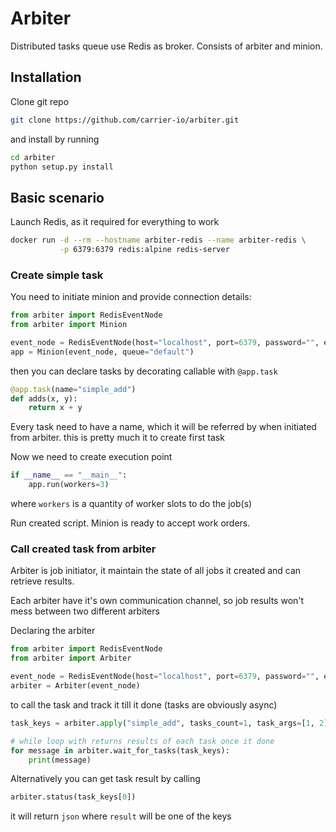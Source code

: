 # Arbiter
Distributed tasks queue use Redis as broker. Consists of arbiter and minion.

## Installation

Clone git repo
```bash
git clone https://github.com/carrier-io/arbiter.git
```
and install by running
```bash
cd arbiter
python setup.py install
```

## Basic scenario

Launch Redis, as it required for everything to work
```bash
docker run -d --rm --hostname arbiter-redis --name arbiter-redis \
           -p 6379:6379 redis:alpine redis-server
```

### Create simple task
You need to initiate minion and provide connection details:
```python
from arbiter import RedisEventNode
from arbiter import Minion

event_node = RedisEventNode(host="localhost", port=6379, password="", event_queue="tasks")
app = Minion(event_node, queue="default")
```
then you can declare tasks by decorating callable with `@app.task`
```python
@app.task(name="simple_add")
def adds(x, y):
    return x + y
```
Every task need to have a name, which it will be referred by when initiated from arbiter.
this is pretty much it to create first task

Now we need to create execution point
```python
if __name__ == "__main__":
    app.run(workers=3)
```
where `workers` is a quantity of worker slots to do the job(s)

Run created script. Minion is ready to accept work orders.

### Call created task from arbiter
Arbiter is job initiator, it maintain the state of all jobs it created and can retrieve results.

Each arbiter have it's own communication channel, so job results won't mess between two different arbiters

Declaring the arbiter
```python
from arbiter import RedisEventNode
from arbiter import Arbiter

event_node = RedisEventNode(host="localhost", port=6379, password="", event_queue="tasks")
arbiter = Arbiter(event_node)
```
to call the task and track it till it done (tasks are obviously async)
```python
task_keys = arbiter.apply("simple_add", tasks_count=1, task_args=[1, 2]) #  will return array of task ids

# while loop with returns results of each task once it done
for message in arbiter.wait_for_tasks(task_keys):
    print(message)
```
Alternatively you can get task result by calling
```python
arbiter.status(task_keys[0])
```
it will return `json` where `result` will be one of the keys
